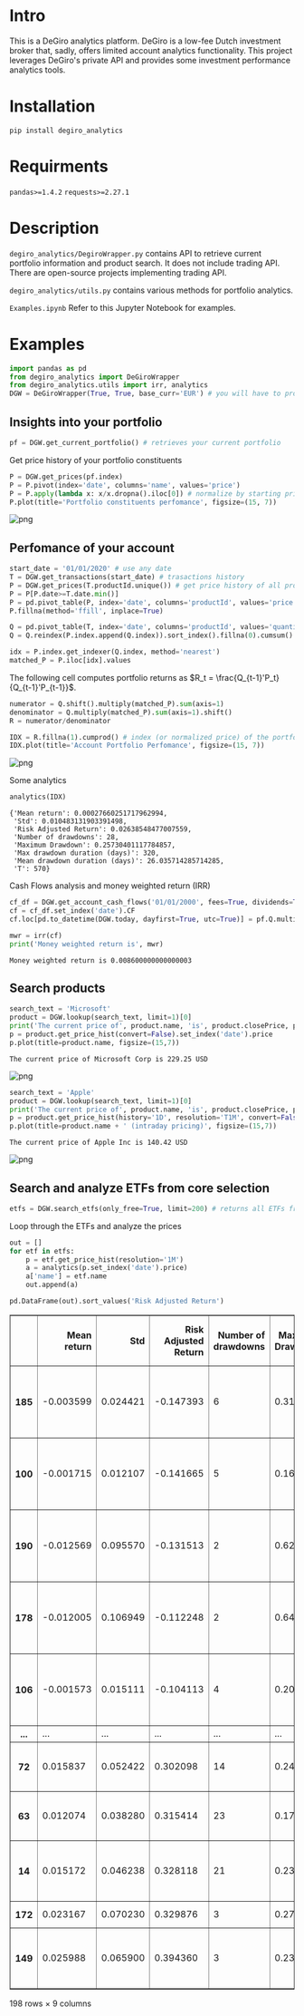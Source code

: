 # Intro
 This is a DeGiro analytics platform. DeGiro is a low-fee Dutch investment broker that, sadly, offers limited account analytics functionality. This project leverages DeGiro's private API and provides some investment performance analytics tools.

# Installation

`pip install degiro_analytics`

# Requirments

 `pandas>=1.4.2`
`requests>=2.27.1`
 # Description
 
 `degiro_analytics/DegiroWrapper.py` contains API to retrieve current portfolio information and product search. It does not include trading API. There are open-source projects implementing trading API. 

`degiro_analytics/utils.py` contains various methods for portfolio analytics.

`Examples.ipynb` Refer to this Jupyter Notebook for examples.

# Examples


```python
import pandas as pd
from degiro_analytics import DeGiroWrapper
from degiro_analytics.utils import irr, analytics
DGW = DeGiroWrapper(True, True, base_curr='EUR') # you will have to provide your credentials (and possibly multi-factor auth code)
```

## Insights into your portfolio


```python
pf = DGW.get_current_portfolio() # retrieves your current portfolio
```

Get price history of your portfolio constituents


```python
P = DGW.get_prices(pf.index)
P = P.pivot(index='date', columns='name', values='price')
P = P.apply(lambda x: x/x.dropna().iloc[0]) # normalize by starting price
P.plot(title='Portfolio constituents perfomance', figsize=(15, 7))
```

    
![png](img/Examples_5_1.png)
    


## Perfomance of your account


```python
start_date = '01/01/2020' # use any date
T = DGW.get_transactions(start_date) # trasactions history
P = DGW.get_prices(T.productId.unique()) # get price history of all products from T
P = P[P.date>=T.date.min()]
P = pd.pivot_table(P, index='date', columns='productId', values='price', aggfunc='mean') # product per columns
P.fillna(method='ffill', inplace=True)
```


```python
Q = pd.pivot_table(T, index='date', columns='productId', values='quantity', aggfunc='sum') # number of shares purchased, product per column
Q = Q.reindex(P.index.append(Q.index)).sort_index().fillna(0).cumsum() # portfolio quantities per day
```


```python
idx = P.index.get_indexer(Q.index, method='nearest')
matched_P = P.iloc[idx].values
```

The following cell computes portfolio returns as $R_t = \frac{Q_{t-1}'P_t}{Q_{t-1}'P_{t-1}}$.


```python
numerator = Q.shift().multiply(matched_P).sum(axis=1)
denominator = Q.multiply(matched_P).sum(axis=1).shift()
R = numerator/denominator
```


```python
IDX = R.fillna(1).cumprod() # index (or normalized price) of the portfolio
IDX.plot(title='Account Portfolio Perfomance', figsize=(15, 7))
```

    
![png](img/Examples_12_1.png)
    


Some analytics


```python
analytics(IDX) 
```




    {'Mean return': 0.00027660251717962994,
     'Std': 0.010483131903391498,
     'Risk Adjusted Return': 0.02638548477007559,
     'Number of drawdowns': 28,
     'Maximum Drawdown': 0.25730401117784857,
     'Max drawdown duration (days)': 320,
     'Mean drawdown duration (days)': 26.035714285714285,
     'T': 570}



Cash Flows analysis and money weighted return (IRR)


```python
cf_df = DGW.get_account_cash_flows('01/01/2000', fees=True, dividends=True)
cf = cf_df.set_index('date').CF
cf.loc[pd.to_datetime(DGW.today, dayfirst=True, utc=True)] = pf.Q.multiply(pf.price_base_curr).sum() # current portfolio value
```


```python
mwr = irr(cf)
print('Money weighted return is', mwr)
```

    Money weighted return is 0.008600000000000003


## Search products


```python
search_text = 'Microsoft'
product = DGW.lookup(search_text, limit=1)[0]
print('The current price of', product.name, 'is', product.closePrice, product.currency)
p = product.get_price_hist(convert=False).set_index('date').price
p.plot(title=product.name, figsize=(15,7))
```

    The current price of Microsoft Corp is 229.25 USD

    
![png](img/Examples_19_2.png)
    



```python
search_text = 'Apple'
product = DGW.lookup(search_text, limit=1)[0]
print('The current price of', product.name, 'is', product.closePrice, product.currency)
p = product.get_price_hist(history='1D', resolution='T1M', convert=False).set_index('date').price
p.plot(title=product.name + ' (intraday pricing)', figsize=(15,7))
```

    The current price of Apple Inc is 140.42 USD

    
![png](img/Examples_20_2.png)
    


## Search and analyze ETFs from core selection


```python
etfs = DGW.search_etfs(only_free=True, limit=200) # returns all ETFs from DeGiro core selection
```

Loop through the ETFs and analyze the prices


```python
out = []
for etf in etfs:
    p = etf.get_price_hist(resolution='1M')
    a = analytics(p.set_index('date').price)
    a['name'] = etf.name
    out.append(a)
```


```python
pd.DataFrame(out).sort_values('Risk Adjusted Return')
```




<div>
<style scoped>
    .dataframe tbody tr th:only-of-type {
        vertical-align: middle;
    }

    .dataframe tbody tr th {
        vertical-align: top;
    }

    .dataframe thead th {
        text-align: right;
    }
</style>
<table border="1" class="dataframe">
  <thead>
    <tr style="text-align: right;">
      <th></th>
      <th>Mean return</th>
      <th>Std</th>
      <th>Risk Adjusted Return</th>
      <th>Number of drawdowns</th>
      <th>Maximum Drawdown</th>
      <th>Max drawdown duration (days)</th>
      <th>Mean drawdown duration (days)</th>
      <th>T</th>
      <th>name</th>
    </tr>
  </thead>
  <tbody>
    <tr>
      <th>185</th>
      <td>-0.003599</td>
      <td>0.024421</td>
      <td>-0.147393</td>
      <td>6</td>
      <td>0.315074</td>
      <td>1278</td>
      <td>375.333333</td>
      <td>80</td>
      <td>Xtrackers USD Corporate Bond UCITS ETF 2D HEUR</td>
    </tr>
    <tr>
      <th>100</th>
      <td>-0.001715</td>
      <td>0.012107</td>
      <td>-0.141665</td>
      <td>5</td>
      <td>0.163109</td>
      <td>852</td>
      <td>329.000000</td>
      <td>59</td>
      <td>iShares Core Gl Aggregate Bd UCITS ETF EUR Hgd...</td>
    </tr>
    <tr>
      <th>190</th>
      <td>-0.012569</td>
      <td>0.095570</td>
      <td>-0.131513</td>
      <td>2</td>
      <td>0.624981</td>
      <td>699</td>
      <td>380.000000</td>
      <td>27</td>
      <td>The Medical Cannabis and Wellness UCITS ETF Acc</td>
    </tr>
    <tr>
      <th>178</th>
      <td>-0.012005</td>
      <td>0.106949</td>
      <td>-0.112248</td>
      <td>2</td>
      <td>0.649046</td>
      <td>699</td>
      <td>380.000000</td>
      <td>27</td>
      <td>Rize Medical Cannabis and Life Sciences UCITS ETF</td>
    </tr>
    <tr>
      <th>106</th>
      <td>-0.001573</td>
      <td>0.015111</td>
      <td>-0.104113</td>
      <td>4</td>
      <td>0.207632</td>
      <td>1064</td>
      <td>578.250000</td>
      <td>80</td>
      <td>Vanguard EUR Eurozone Government Bd UCITS ETF EUR</td>
    </tr>
    <tr>
      <th>...</th>
      <td>...</td>
      <td>...</td>
      <td>...</td>
      <td>...</td>
      <td>...</td>
      <td>...</td>
      <td>...</td>
      <td>...</td>
      <td>...</td>
    </tr>
    <tr>
      <th>72</th>
      <td>0.015837</td>
      <td>0.052422</td>
      <td>0.302098</td>
      <td>14</td>
      <td>0.243017</td>
      <td>396</td>
      <td>139.357143</td>
      <td>78</td>
      <td>SPDR MSCI World Technology UCITS ETF</td>
    </tr>
    <tr>
      <th>63</th>
      <td>0.012074</td>
      <td>0.038280</td>
      <td>0.315414</td>
      <td>23</td>
      <td>0.176644</td>
      <td>518</td>
      <td>166.782609</td>
      <td>149</td>
      <td>Amundi S&amp;P 500 UCITS ETF- EUR (C)</td>
    </tr>
    <tr>
      <th>14</th>
      <td>0.015172</td>
      <td>0.046238</td>
      <td>0.328118</td>
      <td>21</td>
      <td>0.239507</td>
      <td>365</td>
      <td>175.523810</td>
      <td>142</td>
      <td>iShares NASDAQ 100 UCITS ETF USD (Acc)</td>
    </tr>
    <tr>
      <th>172</th>
      <td>0.023167</td>
      <td>0.070230</td>
      <td>0.329876</td>
      <td>3</td>
      <td>0.271599</td>
      <td>365</td>
      <td>284.333333</td>
      <td>31</td>
      <td>Lyx Msci Future Etf</td>
    </tr>
    <tr>
      <th>149</th>
      <td>0.025988</td>
      <td>0.065900</td>
      <td>0.394360</td>
      <td>3</td>
      <td>0.238976</td>
      <td>365</td>
      <td>294.333333</td>
      <td>32</td>
      <td>WisdomTree Battery Solutions UCITS ETF USD Acc</td>
    </tr>
  </tbody>
</table>
<p>198 rows × 9 columns</p>
</div>

